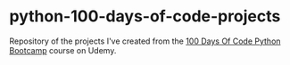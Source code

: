 # python-100-days-of-code-projects

Repository of the projects I've created from the [100 Days Of Code Python Bootcamp](https://www.udemy.com/course/100-days-of-code/) course on Udemy.
